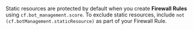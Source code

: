 ---
---

Static resources are protected by default when you create **Firewall Rules** using `cf.bot_management.score`. To exclude static resources, include <code class="InlineCode">not (cf.botManagement.staticResource)</code> as part of your Firewall Rule.
